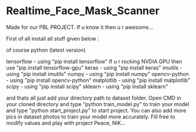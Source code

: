 # Realtime_Face_Mask_Scanner

Made for our PBL PROJECT. If u know it then u r awesome...

First of all install all stuff given below :

of course python (latest version)

tensorflow   - using "pip install tensorflow"    If u r rocking NVDIA GPU then use "pip install tensorflow-gpu"
keras   - using "pip install keras"
imutils   - using "pip install imutils"
numpy   - using "pip install numpy"
opencv-python   - using "pip install opencv-python"
matplotlib   - using "pip install matplotlib"
scipy   - using "pip install scipy"
sklearn   - using "pip install sklearn"

and thats all just add your directory path to dataset folder. Open CMD in your cloned directory and type "python train_model.py" to train your model and type "python start_project.py" to start project. 
You can also add more pics in dataset photos to train your model more accurately.
Fill free to modify values and play with project 
                                                                      Peace,
                                                                      NIK...
